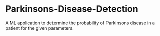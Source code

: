 # Parkinsons-Disease-Detection
A ML application to determine the probability of Parkinsons disease in a patient for the given parameters.

